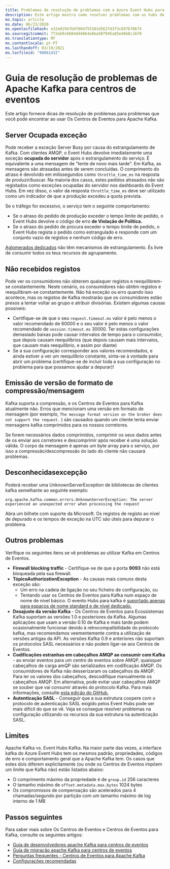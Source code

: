 ```yaml
---
title: Problemas de resolução de problemas com a Azure Event Hubs para Apache Kafka
description: Este artigo mostra como resolver problemas com os hubs de eventos da Azure para Apache Kafka
ms.topic: article
ms.date: 06/23/2020
ms.openlocfilehash: e32e02947b9f004755381d562fd3f3c897b70674
ms.sourcegitcommit: 772eb9c6684dd4864e0ba507945a83e48b8c16f0
ms.translationtype: MT
ms.contentlocale: pt-PT
ms.lasthandoff: 03/19/2021
ms.locfileid: "90061432"
---
```

# <a name="apache-kafka-troubleshooting-guide-for-event-hubs"></a>Guia de resolução de problemas de Apache Kafka para centros de eventos
Este artigo fornece dicas de resolução de problemas para problemas que você pode encontrar ao usar Os Centros de Eventos para Apache Kafka. 

## <a name="server-busy-exception"></a>Server Ocupada exceção
Pode receber a exceção Server Busy por causa do estrangulamento de Kafka. Com clientes AMQP, o Event Hubs devolve imediatamente uma exceção **ocupada do servidor** após o estrangulamento do serviço. É equivalente a uma mensagem de "tente de novo mais tarde". Em Kafka, as mensagens são atrasadas antes de serem concluídas. O comprimento do atraso é devolvido em milissegundos como `throttle_time_ms` na resposta de produzir/buscar. Na maioria dos casos, estes pedidos atrasados não são registados como exceções ocupadas do servidor nos dashboards do Event Hubs. Em vez disso, o valor da resposta `throttle_time_ms` deve ser utilizado como um indicador de que a produção excedeu a quota prevista.

Se o tráfego for excessivo, o serviço tem o seguinte comportamento:

- Se o atraso do pedido de produção exceder o tempo limite de pedido, o Event Hubs devolve o código de erro **de Violação de Política.**
- Se o atraso do pedido de procura exceder o tempo limite de pedido, o Event Hubs regista o pedido como estrangulado e responde com um conjunto vazio de registos e nenhum código de erro.

[Aglomerados dedicados](event-hubs-dedicated-overview.md) não têm mecanismos de estrangulamento. És livre de consumir todos os teus recursos de agrupamento.

## <a name="no-records-received"></a>Não recebidos registos
Pode ver os consumidores não obterem quaisquer registos e reequilibrem-se constantemente. Neste cenário, os consumidores não obtêm registos e reequilibram-se constantemente. Não há exceção ou erro quando isso acontece, mas os registos de Kafka mostrarão que os consumidores estão presos a tentar voltar ao grupo e atribuir divisórias. Existem algumas causas possíveis:

- Certifique-se de que o seu `request.timeout.ms` valor é pelo menos o valor recomendado de 60000 e o seu valor é pelo menos o valor recomendado de `session.timeout.ms` 30000. Ter estas configurações demasiado baixas pode causar intervalos de tempo para o consumidor, que depois causam reequilíbrios (que depois causam mais intervalos, que causam mais reequilíbrio, e assim por diante) 
- Se a sua configuração corresponder aos valores recomendados, e ainda estiver a ver um reequilíbrio constante, sinta-se à vontade para abrir um problema (certifique-se de incluir toda a sua configuração no problema para que possamos ajudar a depurar)!

## <a name="compressionmessage-format-version-issue"></a>Emissão de versão de formato de compressão/mensagem
Kafka suporta a compressão, e os Centros de Eventos para Kafka atualmente não. Erros que mencionam uma versão em formato de mensagem (por exemplo, `The message format version on the broker does not support the request.` ) são causados quando um cliente tenta enviar mensagens kafka comprimidos para os nossos corretores.

Se forem necessários dados comprimidos, comprimir os seus dados antes de os enviar aos corretores e descomprimir após receber é uma solução válida. O corpo da mensagem é apenas um byte array para o serviço, por isso a compressão/descompressão do lado do cliente não causará problemas.

## <a name="unknownserverexception"></a>Desconhecidasexcepção
Poderá receber uma UnknownServerException de bibliotecas de clientes kafka semelhante ao seguinte exemplo: 

```
org.apache.kafka.common.errors.UnknownServerException: The server experienced an unexpected error when processing the request
```

Abra um bilhete com suporte da Microsoft.  Os registos de registo ao nível de depurado e os tempos de exceção na UTC são úteis para depurar o problema. 

## <a name="other-issues"></a>Outros problemas
Verifique os seguintes itens se vê problemas ao utilizar Kafka em Centros de Eventos.

- **Firewall blocking traffic** - Certifique-se de que a porta **9093** não está bloqueada pela sua firewall.
- **TópicoAuthorizationException** - As causas mais comuns desta exceção são:
    - Um erro na cadeia de ligação no seu ficheiro de configuração, ou
    - Tentando usar os Centros de Eventos para Kafka num espaço de nome de nível básico. O evento Hubs para kafka é [suportado apenas para espaços de nome standard e de nível dedicado.](https://azure.microsoft.com/pricing/details/event-hubs/)
- **Desajuste da versão Kafka** - Os Centros de Eventos para Ecossistemas Kafka suportam as versões 1.0 e posteriores da Kafka. Algumas aplicações que usam a versão 0.10 de Kafka e mais tarde podem ocasionalmente funcionar devido à retrocompatibilidade do protocolo kafka, mas recomendamos veementemente contra a utilização de versões antigas da API. As versões Kafka 0.9 e anteriores não suportam os protocolos SASL necessários e não podem ligar-se aos Centros de Eventos.
- **Codificações estranhas em cabeçalhos AMQP ao consumir com Kafka** - ao enviar eventos para um centro de eventos sobre AMQP, quaisquer cabeçalhos de carga amQP são serializados em codificação AMQP. Os consumidores de Kafka não desserizaram os cabeçalhos da AMQP. Para ler os valores dos cabeçalhos, descodifique manualmente os cabeçalhos AMQP. Em alternativa, pode evitar usar cabeçalhos AMQP se souber que vai consumir através do protocolo Kafka. Para mais informações, consulte [esta edição do GitHub.](https://github.com/Azure/azure-event-hubs-for-kafka/issues/56)
- **Autenticação SASL** - Conseguir que a sua estrutura coopere com o protocolo de autenticação SASL exigido pelos Event Hubs pode ser mais difícil do que se vê. Veja se consegue resolver problemas na configuração utilizando os recursos da sua estrutura na autenticação SASL. 

## <a name="limits"></a>Limites
Apache Kafka vs. Event Hubs Kafka. Na maior parte das vezes, a interface kafka do Azure Event Hubs tem os mesmos padrão, propriedades, códigos de erro e comportamento geral que a Apache Kafka tem. Os casos que estes dois diferem explicitamente (ou onde os Centros de Eventos impõem um limite que Kafka não) estão listados abaixo:

- O comprimento máximo da propriedade é de `group.id` 256 caracteres
- O tamanho máximo de `offset.metadata.max.bytes` 1024 bytes
- Os compromissos de compensação são acelerados para 4 chamadas/segundo por partição com um tamanho máximo de log interno de 1 MB


## <a name="next-steps"></a>Passos seguintes
Para saber mais sobre Os Centros de Eventos e Centros de Eventos para Kafka, consulte os seguintes artigos:  

- [Guia de desenvolvedores apache Kafka para centros de eventos](apache-kafka-developer-guide.md)
- [Guia de migração apache Kafka para centros de eventos](apache-kafka-migration-guide.md)
- [Perguntas frequentes - Centros de Eventos para Apache Kafka](apache-kafka-frequently-asked-questions.md)
- [Configurações recomendadas](apache-kafka-configurations.md)
